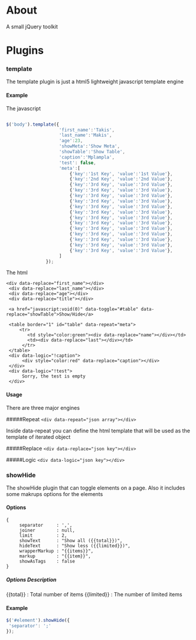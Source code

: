 About
====
A small jQuery toolkit

Plugins
=======
### template
The template plugin is just a html5 lightweight javascript template engine

#### Example

The javascript
```js

$('body').template({
                    'first_name':'Takis',
                    'last_name':'Makis',
                    'age':23,
                    'showMeta':'Show Meta',
                    'showTable':'Show Table',
                    'caption':'Mplampla',
                    'test': false,
                    'meta':[
                        {'key':'1st Key', 'value':'1st Value'},
                        {'key':'2nd Key', 'value':'2nd Value'},
                        {'key':'3rd Key', 'value':'3rd Value'},
                        {'key':'3rd Key', 'value':'3rd Value'},
                        {'key':'3rd Key', 'value':'3rd Value'},
                        {'key':'3rd Key', 'value':'3rd Value'},
                        {'key':'3rd Key', 'value':'3rd Value'},
                        {'key':'3rd Key', 'value':'3rd Value'},
                        {'key':'3rd Key', 'value':'3rd Value'},
                        {'key':'3rd Key', 'value':'3rd Value'},
                        {'key':'3rd Key', 'value':'3rd Value'},
                        {'key':'3rd Key', 'value':'3rd Value'},
                        {'key':'3rd Key', 'value':'3rd Value'},
                        {'key':'3rd Key', 'value':'3rd Value'},
                        {'key':'3rd Key', 'value':'3rd Value'},
                    ]
               });

```

The html

```
<div data-replace="first_name"></div>
 <div data-replace="last_name"></div>
 <div data-replace="age"></div>
 <div data-replace="title"></div>

 <a href="javascript:void(0)" data-toggle="#table" data-replace="showTable">Show/Hide</a>

 <table border="1" id="table" data-repeat="meta">
     <tr>
        <td style="color:green"><div data-replace="name"></div></td>
        <td><div data-replace="last"></div></td>
      </tr>
 </table>
 <div data-logic="!caption">
      <div style="color:red" data-replace="caption"></div>
 </div>
 <div data-logic="!test">
      Sorry, the test is empty
 </div>

```

#### Usage

There are three major engines

#####Repeat 
```<div data-repeat="json array"></div>```

Inside data-repeat you can define the html template that will be used as the template of iterated object 


#####Replace 
```<div data-replace="json key"></div>```

#####Logic 
```<div data-logic="json key"></div>```

### showHide
The showHide plugin that can toggle elements on a page. Also it includes some makrups options for the elements

#### Options

```
{
     separator     : ',',
     joiner        : null,
     limit         : 2,
     showText      : "Show all ({{total}})",
     hideText      : "Show less ({{limited}})",
     wrapperMarkup : "{{items}}",
     markup        : "{{item}}",
     showAsTags    : false
}
```
##### Options Description
{{total}}   : Total number of items
{{limited}} : The number of limited items


#### Example

```js
$('#element').showHide({
 'separator': ';'
});
```





